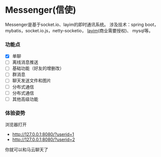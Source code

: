# Messenger(信使)

Messenger是基于socket.io、layim的即时通讯系统。
涉及技术：spring boot，mybatis，socket.io.js，netty-socketio，
[layim](https://www.layui.com/demo/layim.html)(商业需要授权)、
mysql等。

### 功能点
- [x] 单聊
- [ ] 离线消息推送
- [ ] 基础功能（好友的增删改）
- [ ] 群消息
- [ ] 聊天发送文件和图片
- [ ] 分布式通信
- [ ] 分布式通信
- [ ] 其他高级功能

### 体验姿势

浏览器打开
-  http://127.0.0.1:8080/?userid=1 
-  http://127.0.0.1:8080/?userid=2
 
 你就可以和马云聊天了